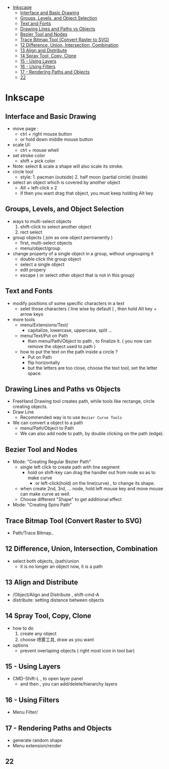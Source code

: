 [](...menustart)

- [Inkscape](#f94c773ead613bd434392fcb74685a7e)
    - [Interface and Basic Drawing](#6c546416d94ec089c4686f1ec4c78a2c)
    - [Groups, Levels, and Object Selection](#5c74f7d0a5781996cdcdbd804ba6a0c2)
    - [Text and Fonts](#9ab84a8448ee6c390dc41477b364f2b3)
    - [Drawing Lines and Paths vs Objects](#ad660906612d8b3fef07e54b70d88690)
    - [Bezier Tool and Nodes](#17f95c6bc3b807798b7acdf63a60f391)
    - [Trace Bitmap Tool (Convert Raster to SVG)](#5b982918e0c8628311e23fb170b924db)
    - [12 Difference, Union, Intersection, Combination](#9b4dc60a782520206cbb06586e275a3f)
    - [13 Align and Distribute](#adb66e29613380734e6e61bcdfcdb868)
    - [14 Spray Tool, Copy, Clone](#5e998916953970748f03784a139c283c)
    - [15 - Using Layers](#7fb90a99cc8ccb7dadeeb6a1fc587d44)
    - [16 - Using Filters](#86b97c880a25b935be6c9810121e887f)
    - [17 - Rendering Paths and Objects](#bf272c95baaec4d007bd36649e901985)
    - [22](#b6d767d2f8ed5d21a44b0e5886680cb9)

[](...menuend)


<h2 id="f94c773ead613bd434392fcb74685a7e"></h2>

# Inkscape

<h2 id="6c546416d94ec089c4686f1ec4c78a2c"></h2>

## Interface and Basic Drawing

- move page : 
    - ctrl + right mouse button
    - or hold down middle mouse button
- scale UI:
    - ctrl + mouse whell
- set stroke color
    - shift + pick color
- Note: select & scale a shape will also scale its stroke.
- circle tool
    - style: 1. pacman (outside)  2. half moon (partial circle) (inside)
- select an object which is covered by another object
    - Alt + left-click x 2
    - if then you want drag that object, you must keep holding Alt key


<h2 id="5c74f7d0a5781996cdcdbd804ba6a0c2"></h2>

## Groups, Levels, and Object Selection

- ways to multi-select objects
    1. shift-click to select another object
    2. rect select 
- group objects ( join as one object permanently )
    - first, multi-select objects
    - menu/object/group
- change property of a single object in a group, without ungrouping it
    - double click the group object
    - select a single object
    - edit propery
    - escape ( or select other object that is not in this group)


<h2 id="9ab84a8448ee6c390dc41477b364f2b3"></h2>

## Text and Fonts

- modify positions of some specific characters in a text
    - selet those characters ( line wise by default ) , then hold Alt key  + arrow keys
- more tools
    - menu/Extensions/Text/
        - capitalize, lowercase, uppercase, split ...
    - menu/Text/Put on Path
        - then menu/Path/Object to path , to finalize it. ( you now can remove the object used to path )
    - how to put the text on the path inside a circle  ?
        - Put on Path
        - flip horizontally
        - but the letters are too close, choose the text tool, set the letter space.

<h2 id="ad660906612d8b3fef07e54b70d88690"></h2>

## Drawing Lines and Paths vs Objects

- FreeHand Drawing tool creates path, while tools like rectange, circle creating objects.
- Draw Line
    - Recommended way is to use `Bezier Curve Tools`
- We can convert a object to a path
    - menu/Path/Object to Path
    - We can also add node to path, by double clicking on the path (edge).


<h2 id="17f95c6bc3b807798b7acdf63a60f391"></h2>

## Bezier Tool and Nodes

- Mode: "Creating Regular Bezier Path"
    - single left click to create path with line segment
        - hold on shift-key can drag the handler out from node so as to make curve
            - or left-click(hold) on the line(curve) , to change its shape.
    - when create 2nd, 3rd, ... node, hold left mouse key and move mouse can make curve as well.
    - Choose different "Shape" to get additional effect
- Mode: "Creating Spiro Path"



<h2 id="5b982918e0c8628311e23fb170b924db"></h2>

## Trace Bitmap Tool (Convert Raster to SVG) 

- Path/Trace Bitmap..


<h2 id="9b4dc60a782520206cbb06586e275a3f"></h2>

## 12 Difference, Union, Intersection, Combination

- select both objects,  /path/union
    - it is no longer an object now, it is a path

<h2 id="adb66e29613380734e6e61bcdfcdb868"></h2>

## 13 Align and Distribute

- /Object/Align and Distribute , shift-cmd-A
- distribute:  setting distance between objects

<h2 id="5e998916953970748f03784a139c283c"></h2>

## 14 Spray Tool, Copy, Clone

- how to do
    1. create any object
    2. choose 喷雾工具, draw as you want
- options
    - prevent overlaping objects ( right most icon in tool bar)


<h2 id="7fb90a99cc8ccb7dadeeb6a1fc587d44"></h2>

## 15 - Using Layers

- CMD-Shift-L , to open layer panel
    - and then , you can add/delete/hierarchy layers

<h2 id="86b97c880a25b935be6c9810121e887f"></h2>

## 16 - Using Filters

- Menu  Filter/


<h2 id="bf272c95baaec4d007bd36649e901985"></h2>

## 17 - Rendering Paths and Objects

- generate random shape
- Menu extension/render 

<h2 id="b6d767d2f8ed5d21a44b0e5886680cb9"></h2>

## 22










